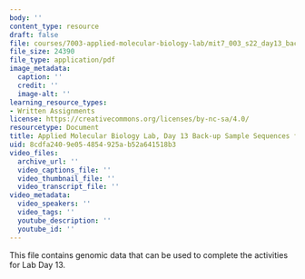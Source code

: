 ```yaml
---
body: ''
content_type: resource
draft: false
file: courses/7003-applied-molecular-biology-lab/mit7_003_s22_day13_backup_sample_seqs_blast.pdf
file_size: 24390
file_type: application/pdf
image_metadata:
  caption: ''
  credit: ''
  image-alt: ''
learning_resource_types:
- Written Assignments
license: https://creativecommons.org/licenses/by-nc-sa/4.0/
resourcetype: Document
title: Applied Molecular Biology Lab, Day 13 Back-up Sample Sequences for BLAST
uid: 8cdfa240-9e05-4854-925a-b52a641518b3
video_files:
  archive_url: ''
  video_captions_file: ''
  video_thumbnail_file: ''
  video_transcript_file: ''
video_metadata:
  video_speakers: ''
  video_tags: ''
  youtube_description: ''
  youtube_id: ''
---
```

This file contains genomic data that can be used to complete the activities for Lab Day 13.